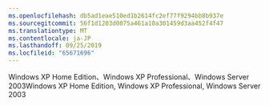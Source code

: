 ```yaml
---
ms.openlocfilehash: db5ad1eae510ed1b2614fc2ef77f9294bb8b937e
ms.sourcegitcommit: 56f1d1203d0075a461a10a301459d3aa452f4f47
ms.translationtype: MT
ms.contentlocale: ja-JP
ms.lasthandoff: 09/25/2019
ms.locfileid: "65671696"
---
```

<span data-ttu-id="004ed-101">Windows XP Home Edition、Windows XP Professional、Windows Server 2003</span><span class="sxs-lookup"><span data-stu-id="004ed-101">Windows XP Home Edition, Windows XP Professional, Windows Server 2003</span></span>
